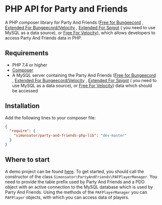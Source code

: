 # PHP API for Party and Friends

A PHP composer library for Party And
Friends ([Free for Bungeecord](https://www.spigotmc.org/resources/party-and-friends-for-bungeecord-supports-1-7-x-to-1-19-x.9531/)
, [Extended For Bungeecord/Velocity](https://www.spigotmc.org/resources/party-and-friends-extended-edition-for-bungeecord-velocity-supports-1-7-1-19.10123/)
, [Extended For Spigot](https://www.spigotmc.org/resources/party-and-friends-extended-for-spigot-supports-1-7-1-19.11633/) (
you need to use MySQL as a data source),
or [Free For Velocity](https://forums.papermc.io/threads/party-and-friends-for-velocity-version-1-0-89.317/)), which
allows developers to access Party And Friends data in PHP.

## Requirements

* PHP 7.4 or higher
* [Composer](https://getcomposer.org/)
* A MySQL server containing the Party And
  Friends ([Free for Bungeecord](https://www.spigotmc.org/resources/party-and-friends-for-bungeecord-supports-1-7-x-to-1-19-x.9531/)
  , [Extended For Bungeecord/Velocity](https://www.spigotmc.org/resources/party-and-friends-extended-edition-for-bungeecord-velocity-supports-1-7-1-19.10123/)
  , [Extended For Spigot](https://www.spigotmc.org/resources/party-and-friends-extended-for-spigot-supports-1-7-1-19.11633/) (
  you need to use MySQL as a data source),
  or [Free For Velocity](https://forums.papermc.io/threads/party-and-friends-for-velocity-version-1-0-89.317/)) data
  which should be accessed

## Installation

Add the following lines to your composer file:

```json
{
  "require": {
    "simonsator/party-and-friends-php-lib": "dev-master"
  }
}
```

## Where to start

A demo project can be found [here](https://github.com/Simonsator/PartyAndFriends-PHP-Lib-Demo). To get started, you
should call the constructor of the class `Simonsator\PartyAndFriends\PAFPlayerManager`. You need to provide the table
prefix used by Party And Friends and a PDO object with an active connection to the MySQL database which is used by Party
And Friends. Using the methods of the `PAFPlayerManager` you can `PAFPlayer` objects, with which you can access data of
players.